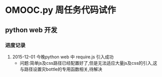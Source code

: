 # OMOOC.py 周任务代码试作

##  python web 开发

### 进度记录

1. 2015-12-01 今晚python web 中 require.js 引入成功
    + 问题:简单js及css路径已经配置好了,但是无法适应大量js及css的引入,这与路径设置灾bottle的专用函数相关,待解决
